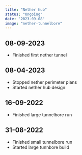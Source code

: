```yaml
---
title: "Nether hub"
status: "Ongoing"
date: "2023-09-08"
image: "nether-tunnelbore"
---
```


## 08-09-2023
- Finished first nether tunnel

## 08-04-2023
- Stopped nether perimeter plans
- Started nether hub design

## 16-09-2022
- Finished large tunnelbore run

## 31-08-2022
- Finished small tunnelbore run
- Started large tunnbore build
